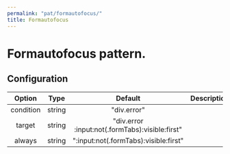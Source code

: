 ```yaml
---
permalink: "pat/formautofocus/"
title: Formautofocus
---
```


# Formautofocus pattern.


## Configuration

| Option | Type | Default | Description |
|:-:|:-:|:-:|:-:|
| condition | string | "div.error" | |
| target | string | "div.error :input:not(.formTabs):visible:first" |  |
| always | string | ":input:not(.formTabs):visible:first" |  |

